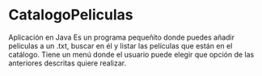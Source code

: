 # CatalogoPeliculas
Aplicación en Java
Es un programa pequeñito donde puedes añadir peliculas a un .txt, buscar en él y listar las películas que están en el catálogo.
Tiene un menú donde el usuario puede elegir que opción de las anteriores descritas quiere realizar.
